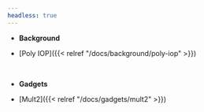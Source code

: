 ```yaml
---
headless: true
---
```


- **Background**

- [Poly IOP]({{< relref "/docs/background/poly-iop" >}})
<br />

- **Gadgets**

- [Mult2]({{< relref "/docs/gadgets/mult2" >}})


  <br />
